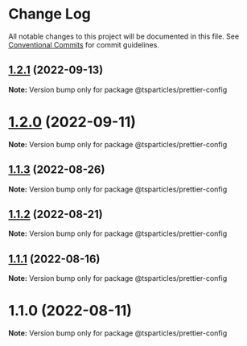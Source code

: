 # Change Log

All notable changes to this project will be documented in this file.
See [Conventional Commits](https://conventionalcommits.org) for commit guidelines.

## [1.2.1](https://github.com/matteobruni/tsparticles/compare/@tsparticles/prettier-config@1.2.0...@tsparticles/prettier-config@1.2.1) (2022-09-13)

**Note:** Version bump only for package @tsparticles/prettier-config





# [1.2.0](https://github.com/matteobruni/tsparticles/compare/@tsparticles/prettier-config@1.1.3...@tsparticles/prettier-config@1.2.0) (2022-09-11)

**Note:** Version bump only for package @tsparticles/prettier-config





## [1.1.3](https://github.com/matteobruni/tsparticles/compare/@tsparticles/prettier-config@1.1.1...@tsparticles/prettier-config@1.1.3) (2022-08-26)

**Note:** Version bump only for package @tsparticles/prettier-config





## [1.1.2](https://github.com/matteobruni/tsparticles/compare/@tsparticles/prettier-config@1.1.1...@tsparticles/prettier-config@1.1.2) (2022-08-21)

**Note:** Version bump only for package @tsparticles/prettier-config





## [1.1.1](https://github.com/matteobruni/tsparticles/compare/@tsparticles/prettier-config@1.1.0...@tsparticles/prettier-config@1.1.1) (2022-08-16)

**Note:** Version bump only for package @tsparticles/prettier-config





# 1.1.0 (2022-08-11)

**Note:** Version bump only for package @tsparticles/prettier-config
